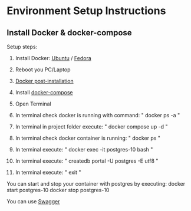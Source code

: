 # Environment Setup Instructions

## Install Docker & docker-compose

Setup steps:

1. Install Docker: [Ubuntu](https://docs.docker.com/engine/install/ubuntu/) / [Fedora](https://docs.docker.com/engine/install/fedora/)

2. Reboot you PC/Laptop

3. [Docker post-installation](https://docs.docker.com/engine/install/linux-postinstall/)

4. Install [docker-compose](https://docs.docker.com/compose/install/)

5. Open Terminal

6. In terminal check docker is running with command: " docker ps -a "

7. In terminal in project folder execute: " docker compose up -d "

8. In terminal check docker container is running: " docker ps "

9. In terminal execute: " docker exec -it postgres-10 bash "

10. In terminal execute: " createdb portal -U postgres -E utf8 "

10. In terminal execute: " exit "

You can start and stop your container with postgres by executing:
docker start postgres-10
docker stop postgres-10

You can use [Swagger](http://127.0.0.1:8080/swagger-ui/index.html?configUrl=/v3/api-docs/swagger-config#/)